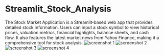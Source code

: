 # Streamlit_Stock_Analysis
The Stock Market Application is a Streamlit-based web app that provides detailed stock information. Users can input a stock symbol to view historical prices, valuation metrics, financial highlights, balance sheets, and cash flow. It also features the latest market news from Yahoo Finance, making it a comprehensive tool for stock analysis.
![screenshot 1]('screenshot\ss1.png')
![screenshot 2](C:\Users\PC\Downloads\streamlit_stock_analysis\Streamlit_Stock_Analysis\screenshot\ss2.png)
![screenshot 3](C:\Users\PC\Downloads\streamlit_stock_analysis\Streamlit_Stock_Analysis\screenshot\ss3.png)
![screenshot 4](C:\Users\PC\Downloads\streamlit_stock_analysis\Streamlit_Stock_Analysis\screenshot\ss4.png)
